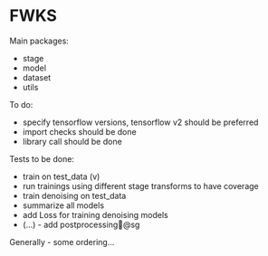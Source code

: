 # FWKS

Main packages:

- stage
- model
- dataset
- utils

To do:

- specify tensorflow versions, tensorflow v2 should be preferred
- import checks should be done
- library call should be done

Tests to be done:
- train on test_data (v)
- run trainings using different stage transforms to have coverage
- train denoising on test_data
- summarize all models
- add Loss for training denoising models
- (...) - add postprocessing@sg


Generally - some ordering...